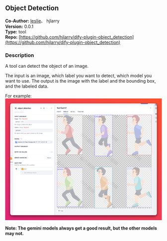 ## Object Detection

**Co-Author:**  [leslie](https://github.com/leslie2046)、 hjlarry  
**Version:** 0.0.1  
**Type:** tool  
**Repo:** [https://github.com/hjlarry/dify-plugin-object_detection](https://github.com/hjlarry/dify-plugin-object_detection)

### Description
A tool can detect the object of an image.

The input is an image, which label you want to detect, which model you want to use.
The output is the image with the label and the bounding box, and the labeled data.

For example:  
![1](./_assets/1.png)

**Note: The gemini models always get a good result, but the other models may not.**